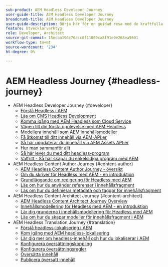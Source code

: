 ```yaml
---
sub-product: AEM Headless Developer Journey
user-guide-title: AEM Headless Developer Journey
breadcrumb-title: AEM Headless Developer Journey
user-guide-description: Börja här för en guidad resa med de kraftfulla och flexibla headless-funktionerna i AEM, deras funktioner och hur du kan utnyttja dem i ditt projekt.
feature: Utvecklarverktyg
role: Developer, Architect
source-git-commit: 15ecba196c76acc0f11869ca8f91e9e268ea5601
workflow-type: tm+mt
source-wordcount: '234'
ht-degree: 0%

---
```



# AEM Headless Journey {#headless-journey}

+ AEM Headless Developer Journey {#developer}
   + [Förstå Headless i AEM](developer/overview.md)
   + [Läs om CMS Headless Development](developer/learn-about.md)
   + [Komma igång med AEM Headless som Cloud Service](developer/getting-started.md)
   + [Vägen till din första upplevelse med AEM Headless](developer/path-to-first-experience.md)
   + [Modellera innehåll som AEM innehållsmodeller](developer/model-your-content.md)
   + [Få åtkomst till ditt innehåll via AEM-API:er](developer/access-your-content.md)
   + [Så här uppdaterar du innehåll via AEM Assets API:er](developer/update-your-content.md)
   + [Hur man sammanför allt](developer/put-it-all-together.md)
   + [Så här lever du med ditt headless-program](developer/go-live.md)
   + [Valfritt - Så här skapar du enkelsidiga program med AEM](developer/create-spa.md)
+ AEM Headless Content Author Journey {#content-author}
   + [AEM Headless Content Author Journey - översikt](author/overview.md)
   + [Om du skriver för Headless med AEM - en introduktion](author/introduction.md)
   + [Grundläggande om redigering för Headless med AEM](author/basics.md)
   + [Läs om hur du använder referenser i innehållsfragment](author/references.md)
   + [Läs om hur du definierar metadata och taggar för innehållsfragment](author/metadata-tagging.md)
+ AEM Headless Content Architect Journey {#content-architect}
   + [AEM Headless Content Architect Journey Overview](architect/overview.md)
   + [Innehållsmodellering för Headless med AEM - en introduktion](architect/introduction.md)
   + [Lär dig grunderna i innehållsmodellering för Headless med AEM](architect/basics.md)
   + [Läs om hur du skapar modeller för innehållsfragment i AEM](architect/model-structure.md)
+ AEM Headless Translation Journey {#translation}
   + [Förstå headless-lokalisering i AEM](translation/overview.md)
   + [Kom igång med AEM headless-lokalisering](translation/getting-started.md)
   + [Lär dig mer om headless-innehåll och hur du lokaliserar i AEM](translation/learn-about.md)
   + [Konfigurera översättningskoppling](translation/configure-connector.md)
   + [Konfigurera översättningsregler](translation/translation-rules.md)
   + [Översätta innehåll](translation/translate-content.md)
   + [Publicera översatt innehåll](translation/publish-content.md)
